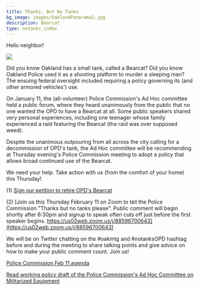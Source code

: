 ```yaml
---
title: Thanks, But No Tanks
bg_image: images/OaklandPanorama2.jpg
description: Bearcat
type: notanks_index
---
```

Hello neighbor!

![](/images/notanks.jpg)

Did you know Oakland has a small tank, called a Bearcat?
Did you know Oakland Police used it as a shooting platform to murder a sleeping man?
The ensuing federal oversight included requiring a policy governing its (and other armored vehicles') use.

On January 11, the (all-volunteer) Police Commission's Ad Hoc committee held a public forum, where they heard unanimously from the public that no one wanted the OPD to have a Bearcat at all. Some public speakers shared very personal experiences, including one teenager whose family experienced a raid featuring the Bearcat (the raid was over supposed weed).

Despite the unanimous outpouring from all across the city calling for a decommission of OPD's tank, the Ad Hoc committee will be recommending at Thursday evening's Police Commission meeting to adopt a policy that allows broad continued use of the Bearcat.

We need your help. Take action with us (from the comfort of your home) this Thursday!

(1) [Sign our petition to retire OPD's Bearcat](https://docs.google.com/forms/d/e/1FAIpQLSfqSRDgENRMdhaYh5Yxb0gGO624HD1r7MpQB9Hd1F-um0x9Yw/viewform?vc=0&c=0&w=1&flr=0)

(2) [Join us this Thursday February 11 on Zoom to tell the Police Commission "Thanks but no tanks please". Public comment will begin shortly after 6:30pm and signup to speak often cuts off just before the first speaker begins. https://us02web.zoom.us/j/88596700643](https://us02web.zoom.us/j/88596700643)

We will be on Twitter chatting on the #oakmtg and #notanksOPD hashtag before and during the meeting to share talking points and give advice on how to make your public comment count. Join us!

[Police Commission Feb 11 agenda](https://www.oaklandca.gov/meetings/police-commission-february-11-2021)

[Read working policy draft of the Police Commission's Ad Hoc Committee on Militarized Equipment](https://oaklandca.gov/resources/ad-hoc-committee-on-militarized-equipment)